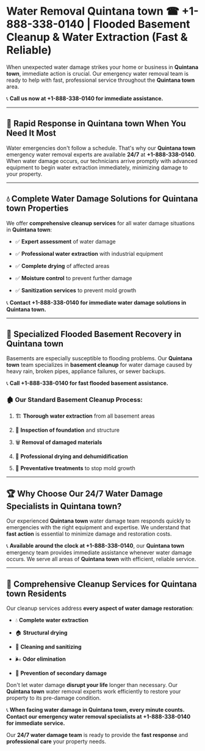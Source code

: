 # Water Removal Quintana town ☎ +1-888-338-0140 | Flooded Basement Cleanup & Water Extraction (Fast & Reliable)

When unexpected water damage strikes your home or business in **Quintana town**, immediate action is crucial. Our emergency water removal team is ready to help with fast, professional service throughout the **Quintana town** area. 

📞 **Call us now at +1-888-338-0140 for immediate assistance.**
---
## 🚀 Rapid Response in Quintana town When You Need It Most
Water emergencies don't follow a schedule. That's why our **Quintana town** emergency water removal experts are available **24/7** at **+1-888-338-0140**. When water damage occurs, our technicians arrive promptly with advanced equipment to begin water extraction immediately, minimizing damage to your property.
---
## 💧 Complete Water Damage Solutions for Quintana town Properties
We offer **comprehensive cleanup services** for all water damage situations in **Quintana town**:
- ✅ **Expert assessment** of water damage  
- ✅ **Professional water extraction** with industrial equipment  
- ✅ **Complete drying** of affected areas  
- ✅ **Moisture control** to prevent further damage  
- ✅ **Sanitization services** to prevent mold growth  
📞 **Contact +1-888-338-0140 for immediate water damage solutions in Quintana town.**
---
## 🌊 Specialized Flooded Basement Recovery in Quintana town
Basements are especially susceptible to flooding problems. Our **Quintana town** team specializes in **basement cleanup** for water damage caused by heavy rain, broken pipes, appliance failures, or sewer backups. 
📞 **Call +1-888-338-0140 for fast flooded basement assistance.**
### 🏚️ Our Standard Basement Cleanup Process:
1. 🏗️ **Thorough water extraction** from all basement areas  
2. 🔎 **Inspection of foundation** and structure  
3. 🗑️ **Removal of damaged materials**  
4. 💨 **Professional drying and dehumidification**  
5. 🚫 **Preventative treatments** to stop mold growth  
---
## 🏆 Why Choose Our 24/7 Water Damage Specialists in Quintana town?
Our experienced **Quintana town** water damage team responds quickly to emergencies with the right equipment and expertise. We understand that **fast action** is essential to minimize damage and restoration costs.
📞 **Available around the clock at +1-888-338-0140**, our **Quintana town** emergency team provides immediate assistance whenever water damage occurs. We serve all areas of **Quintana town** with efficient, reliable service.
---
## 🧹 Comprehensive Cleanup Services for Quintana town Residents
Our cleanup services address **every aspect of water damage restoration**:
- 💧 **Complete water extraction**  
- 🏠 **Structural drying**  
- 🧼 **Cleaning and sanitizing**  
- 🌬️ **Odor elimination**  
- 🚫 **Prevention of secondary damage**  
Don't let water damage **disrupt your life** longer than necessary. Our **Quintana town** water removal experts work efficiently to restore your property to its pre-damage condition.
📞 **When facing water damage in Quintana town, every minute counts. Contact our emergency water removal specialists at +1-888-338-0140 for immediate service.**
Our **24/7 water damage team** is ready to provide the **fast response** and **professional care** your property needs.

